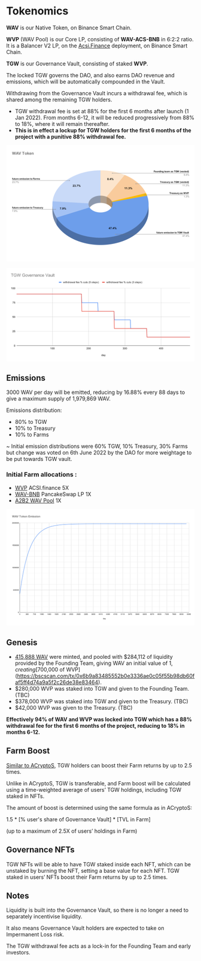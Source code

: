 # Tokenomics

**WAV** is our Native Token, on Binance Smart Chain.

**WVP** (WAV Pool) is our Core LP, consisting of **WAV-ACS-BNB** in 6:2:2 ratio. It is a Balancer V2 LP, on the [Acsi.Finance](https://app.acsi.finance/#/pool/0x44a9ce69ef2a71a9630697ca5cab3f4adaf8f90d00010000000000000000001a) deployment, on Binance Smart Chain.

**TGW** is our Governance Vault, consisting of staked **WVP**.

The locked TGW governs the DAO, and also earns DAO revenue and emissions, which will be automatically compounded in the Vault.

Withdrawing from the Governance Vault incurs a withdrawal fee, which is shared among the remaining TGW holders.

* TGW withdrawal fee is set at 88% for the first 6 months after launch (1 Jan 2022). From months 6-12, it will be reduced progressively from 88% to 18%, where it will remain thereafter.
* **This is in effect a lockup for TGW holders for the first 6 months of the project with a punitive 88% withdrawal fee.**

![WAV Token](https://raw.githubusercontent.com/acryptos/docs-thegreatwave/main/img/WAV-Token-Pie.svg)

![Governance Vault Fees Cut Schedule](https://raw.githubusercontent.com/acryptos/docs-thegreatwave/main/img/TGW-withdrawalfees-schedule.svg)

## Emissions

3000 WAV per day will be emitted, reducing by 16.88% every 88 days to give a maximum supply of 1,979,869 WAV.

Emissions distribution:

* 80% to TGW
* 10% to Treasury
* 10% to Farms

~ Initial emission distributions were 60% TGW, 10% Treasury, 30% Farms but change was voted on 6th June 2022 by the DAO for more weightage to be put towards TGW vault.

### Initial Farm allocations :

* [WVP](https://app.acsi.finance/#/pool/0x44a9ce69ef2a71a9630697ca5cab3f4adaf8f90d00010000000000000000001a) ACSI.finance 5X
* [WAV-BNB](https://pancakeswap.finance/add/BNB/0x888888883BF208d3b1AcD0052a88b9Fd07bA5851) PancakeSwap LP 1X
* [A2B2 WAV Pool](https://app.acryptos.com/wav/) 1X

![WAV Token Emission](https://raw.githubusercontent.com/acryptos/docs-thegreatwave/main/img/WAV-Token-Emission.svg)

## Genesis

* [415,888 WAV](https://bscscan.com/tx/0x2fc52fbcb89abe63f8e14dfc0eda62363d19472daecb95be59af6c0e70cbf618) were minted, and pooled with $284,112 of liquidity provided by the Founding Team, giving WAV an initial value of $1, creating [$700,000 of WVP](https://bscscan.com/tx/0x6b9a83485552b0e3336ae0c05f55b98db60faf5ff4d74a9a5f2c26de38e83464).
* $280,000 WVP was staked into TGW and given to the Founding Team. (TBC)
* $378,000 WVP was staked into TGW and given to the Treasury. (TBC)
* $42,000 WVP was given to the Treasury. (TBC)

**Effectively 94% of WAV and WVP was locked into TGW which has a 88% withdrawal fee for the first 6 months of the project, reducing to 18% in months 6-12.**

## Farm Boost

[Similar to ACryptoS](https://docs.acryptos.com/acryptos-farms#farm-rewards-boost), TGW holders can boost their Farm returns by up to 2.5 times.

Unlike in ACryptoS, TGW is transferable, and Farm boost will be calculated using a time-weighted average of users’ TGW holdings, including TGW staked in NFTs.

The amount of boost is determined using the same formula as in ACryptoS:

1.5 \* \[% user's share of Governance Vault] \* \[TVL in Farm]

(up to a maximum of 2.5X of users’ holdings in Farm)

## Governance NFTs

TGW NFTs will be able to have TGW staked inside each NFT, which can be unstaked by burning the NFT, setting a base value for each NFT. TGW staked in users’ NFTs boost their Farm returns by up to 2.5 times.

## Notes

Liquidity is built into the Governance Vault, so there is no longer a need to separately incentivise liquidity.

It also means Governance Vault holders are expected to take on Impermanent Loss risk.

The TGW withdrawal fee acts as a lock-in for the Founding Team and early investors.
